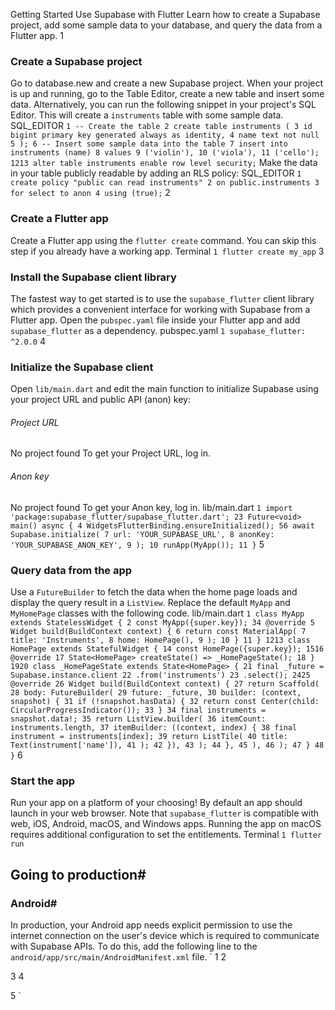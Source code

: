 Getting Started
Use Supabase with Flutter
Learn how to create a Supabase project, add some sample data to your database, and query the data from a Flutter app.
1
### Create a Supabase project
Go to database.new and create a new Supabase project.
When your project is up and running, go to the Table Editor, create a new table and insert some data.
Alternatively, you can run the following snippet in your project's SQL Editor. This will create a `instruments` table with some sample data.
SQL_EDITOR
`
1
-- Create the table
2
create table instruments (
3
 id bigint primary key generated always as identity,
4
 name text not null
5
);
6
-- Insert some sample data into the table
7
insert into instruments (name)
8
values
9
 ('violin'),
10
 ('viola'),
11
 ('cello');
1213
alter table instruments enable row level security;
`
Make the data in your table publicly readable by adding an RLS policy:
SQL_EDITOR
`
1
create policy "public can read instruments"
2
on public.instruments
3
for select to anon
4
using (true);
`
2
### Create a Flutter app
Create a Flutter app using the `flutter create` command. You can skip this step if you already have a working app.
Terminal
`
1
flutter create my_app
`
3
### Install the Supabase client library
The fastest way to get started is to use the `supabase_flutter` client library which provides a convenient interface for working with Supabase from a Flutter app.
Open the `pubspec.yaml` file inside your Flutter app and add `supabase_flutter` as a dependency.
pubspec.yaml
`
1
supabase_flutter: ^2.0.0
`
4
### Initialize the Supabase client
Open `lib/main.dart` and edit the main function to initialize Supabase using your project URL and public API (anon) key:
###### Project URL
No project found
To get your Project URL, log in.
###### Anon key
No project found
To get your Anon key, log in.
lib/main.dart
`
1
import 'package:supabase_flutter/supabase_flutter.dart';
23
Future<void> main() async {
4
 WidgetsFlutterBinding.ensureInitialized();
56
 await Supabase.initialize(
7
  url: 'YOUR_SUPABASE_URL',
8
  anonKey: 'YOUR_SUPABASE_ANON_KEY',
9
 );
10
 runApp(MyApp());
11
}
`
5
### Query data from the app
Use a `FutureBuilder` to fetch the data when the home page loads and display the query result in a `ListView`.
Replace the default `MyApp` and `MyHomePage` classes with the following code.
lib/main.dart
`
1
class MyApp extends StatelessWidget {
2
 const MyApp({super.key});
34
 @override
5
 Widget build(BuildContext context) {
6
  return const MaterialApp(
7
   title: 'Instruments',
8
   home: HomePage(),
9
  );
10
 }
11
}
1213
class HomePage extends StatefulWidget {
14
 const HomePage({super.key});
1516
 @override
17
 State<HomePage> createState() => _HomePageState();
18
}
1920
class _HomePageState extends State<HomePage> {
21
 final _future = Supabase.instance.client
22
   .from('instruments')
23
   .select();
2425
 @override
26
 Widget build(BuildContext context) {
27
  return Scaffold(
28
   body: FutureBuilder(
29
    future: _future,
30
    builder: (context, snapshot) {
31
     if (!snapshot.hasData) {
32
      return const Center(child: CircularProgressIndicator());
33
     }
34
     final instruments = snapshot.data!;
35
     return ListView.builder(
36
      itemCount: instruments.length,
37
      itemBuilder: ((context, index) {
38
       final instrument = instruments[index];
39
       return ListTile(
40
        title: Text(instrument['name']),
41
       );
42
      }),
43
     );
44
    },
45
   ),
46
  );
47
 }
48
}
`
6
### Start the app
Run your app on a platform of your choosing! By default an app should launch in your web browser.
Note that `supabase_flutter` is compatible with web, iOS, Android, macOS, and Windows apps. Running the app on macOS requires additional configuration to set the entitlements.
Terminal
`
1
flutter run
`
## Going to production#
### Android#
In production, your Android app needs explicit permission to use the internet connection on the user's device which is required to communicate with Supabase APIs. To do this, add the following line to the `android/app/src/main/AndroidManifest.xml` file.
`
1
<manifest xmlns:android="http://schemas.android.com/apk/res/android">
2
 <!-- Required to fetch data from the internet. -->
3
 <uses-permission android:name="android.permission.INTERNET" />
4
 <!-- ... -->
5
</manifest>
`
